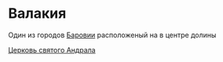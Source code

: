 # Валакия

Один из городов [Баровии](./barovia_land.md) расположеный на в центре долины

[Церковь святого Андрала](./valakhi_st_andral_church.md)